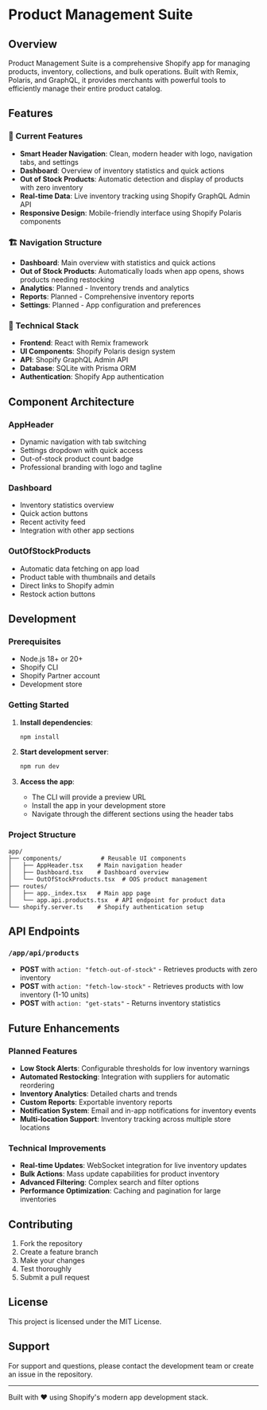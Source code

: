 # Product Management Suite

## Overview

Product Management Suite is a comprehensive Shopify app for managing products, inventory, collections, and bulk operations. Built with Remix, Polaris, and GraphQL, it provides merchants with powerful tools to efficiently manage their entire product catalog.

## Features

### 🎯 Current Features

- **Smart Header Navigation**: Clean, modern header with logo, navigation tabs, and settings
- **Dashboard**: Overview of inventory statistics and quick actions
- **Out of Stock Products**: Automatic detection and display of products with zero inventory
- **Real-time Data**: Live inventory tracking using Shopify GraphQL Admin API
- **Responsive Design**: Mobile-friendly interface using Shopify Polaris components

### 🏗️ Navigation Structure

- **Dashboard**: Main overview with statistics and quick actions
- **Out of Stock Products**: Automatically loads when app opens, shows products needing restocking
- **Analytics**: Planned - Inventory trends and analytics
- **Reports**: Planned - Comprehensive inventory reports
- **Settings**: Planned - App configuration and preferences

### 🔧 Technical Stack

- **Frontend**: React with Remix framework
- **UI Components**: Shopify Polaris design system
- **API**: Shopify GraphQL Admin API
- **Database**: SQLite with Prisma ORM
- **Authentication**: Shopify App authentication

## Component Architecture

### AppHeader
- Dynamic navigation with tab switching
- Settings dropdown with quick access
- Out-of-stock product count badge
- Professional branding with logo and tagline

### Dashboard
- Inventory statistics overview
- Quick action buttons
- Recent activity feed
- Integration with other app sections

### OutOfStockProducts
- Automatic data fetching on app load
- Product table with thumbnails and details
- Direct links to Shopify admin
- Restock action buttons

## Development

### Prerequisites
- Node.js 18+ or 20+
- Shopify CLI
- Shopify Partner account
- Development store

### Getting Started

1. **Install dependencies**:
   ```bash
   npm install
   ```

2. **Start development server**:
   ```bash
   npm run dev
   ```

3. **Access the app**:
   - The CLI will provide a preview URL
   - Install the app in your development store
   - Navigate through the different sections using the header tabs

### Project Structure

```
app/
├── components/           # Reusable UI components
│   ├── AppHeader.tsx    # Main navigation header
│   ├── Dashboard.tsx    # Dashboard overview
│   └── OutOfStockProducts.tsx  # OOS product management
├── routes/
│   ├── app._index.tsx   # Main app page
│   └── app.api.products.tsx  # API endpoint for product data
└── shopify.server.ts    # Shopify authentication setup
```

## API Endpoints

### `/app/api/products`
- **POST** with `action: "fetch-out-of-stock"` - Retrieves products with zero inventory
- **POST** with `action: "fetch-low-stock"` - Retrieves products with low inventory (1-10 units)
- **POST** with `action: "get-stats"` - Returns inventory statistics

## Future Enhancements

### Planned Features
- **Low Stock Alerts**: Configurable thresholds for low inventory warnings
- **Automated Restocking**: Integration with suppliers for automatic reordering
- **Inventory Analytics**: Detailed charts and trends
- **Custom Reports**: Exportable inventory reports
- **Notification System**: Email and in-app notifications for inventory events
- **Multi-location Support**: Inventory tracking across multiple store locations

### Technical Improvements
- **Real-time Updates**: WebSocket integration for live inventory updates
- **Bulk Actions**: Mass update capabilities for product inventory
- **Advanced Filtering**: Complex search and filter options
- **Performance Optimization**: Caching and pagination for large inventories

## Contributing

1. Fork the repository
2. Create a feature branch
3. Make your changes
4. Test thoroughly
5. Submit a pull request

## License

This project is licensed under the MIT License.

## Support

For support and questions, please contact the development team or create an issue in the repository.

---

Built with ❤️ using Shopify's modern app development stack.

